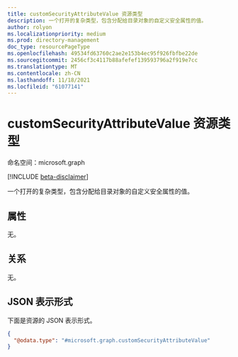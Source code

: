 ```yaml
---
title: customSecurityAttributeValue 资源类型
description: 一个打开的复杂类型，包含分配给目录对象的自定义安全属性的值。
author: rolyon
ms.localizationpriority: medium
ms.prod: directory-management
doc_type: resourcePageType
ms.openlocfilehash: 49534fd63760c2ae2e153b4ec95f926fbfbe22de
ms.sourcegitcommit: 2456cf3c4117b88afefef139593796a2f919e7cc
ms.translationtype: MT
ms.contentlocale: zh-CN
ms.lasthandoff: 11/18/2021
ms.locfileid: "61077141"
---
```

# <a name="customsecurityattributevalue-resource-type"></a>customSecurityAttributeValue 资源类型

命名空间：microsoft.graph

[!INCLUDE [beta-disclaimer](../../includes/beta-disclaimer.md)]

一个打开的复杂类型，包含分配给目录对象的自定义安全属性的值。

## <a name="properties"></a>属性
无。

## <a name="relationships"></a>关系
无。

## <a name="json-representation"></a>JSON 表示形式
下面是资源的 JSON 表示形式。
<!-- {
  "blockType": "resource",
  "@odata.type": "microsoft.graph.customSecurityAttributeValue"
}
-->
``` json
{
  "@odata.type": "#microsoft.graph.customSecurityAttributeValue"
}
```
